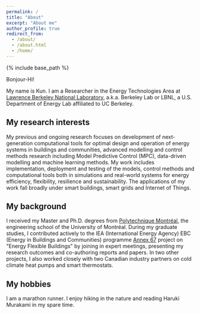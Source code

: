 ```yaml
---
permalink: /
title: "About"
excerpt: "About me"
author_profile: true
redirect_from:
  - /about/
  - /about.html
  - /home/
---
```


{% include base_path %}

Bonjour-Hi!

My name is Kun. I am a Researcher in the Energy Technologies Area at [Lawrence Berkeley National Laboratory](http://www.lbl.gov), a.k.a. Berkeley Lab or LBNL, a U.S. Department of Energy Lab affiliated to UC Berkeley.

## My research interests

My previous and ongoing research focuses on development of next-generation computational tools for optimal design and operation of energy systems in buildings and communities, advanced modelling and control methods research including Model Predictive Control (MPC), data-driven modelling and machine learning methods. My work includes implementation, deployment and testing of the models, control methods and computational tools both in simulations and real-world systems for energy efficiency, flexibility, resilience and sustainability. The applications of my work fall broadly under smart buildings, smart grids and Internet of Things.

## My background

I received my Master and Ph.D. degrees from [Polytechnique Montréal](http://www.polymtl.ca), the engineering school of the University of Montréal. During my graduate studies, I contributed actively to the IEA (International Energy Agency) EBC (Energy in Buildings and Communities) programme [Annex 67](http://www.annex67.org/) project on "Energy Flexible Buildings" by joining in expert meetings, presenting my research outcomes and co-authoring reports and papers. In two other projects, I also worked closely with two Canadian industry partners on cold climate heat pumps and smart thermostats.

## My hobbies
I am a marathon runner. I enjoy hiking in the nature and reading Haruki Murakami in my spare time.
